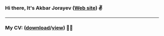 ### Hi there, It's Akbar Jorayev (<a href="https://akbarjorayev.web.app" ref="noreferrer">Web site</a>) ✌️

<hr>

### My CV: (<a href="https://drive.google.com/u/0/uc?id=1b3trRmLHzgsA4eDn3CzQ5a0IlXxdSkIj&export=download" target="_blank">download</a>/<a href="https://drive.google.com/file/d/1b3trRmLHzgsA4eDn3CzQ5a0IlXxdSkIj/view?usp=drivesdk" target="_blank">view</a>) 🧑‍💼
